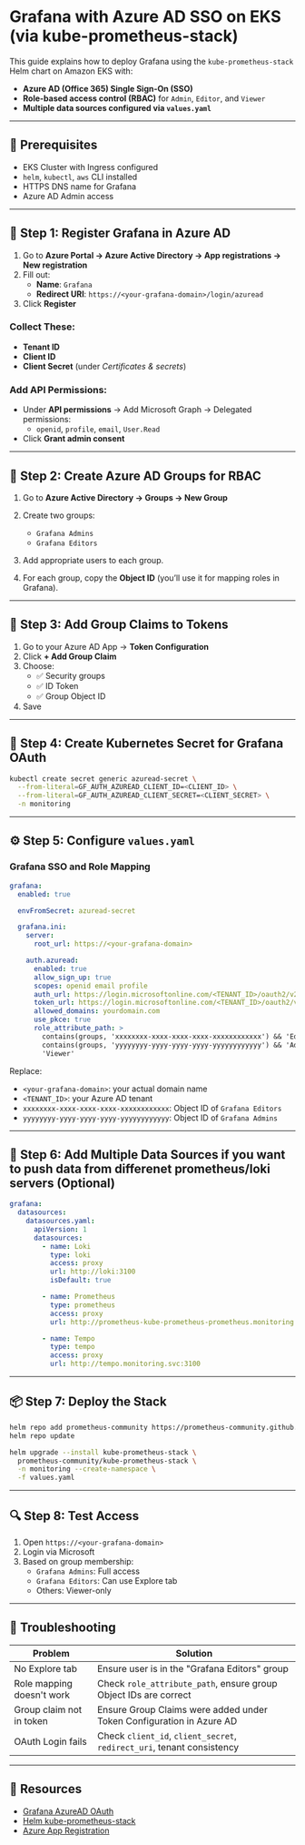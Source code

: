 
# Grafana with Azure AD SSO on EKS (via kube-prometheus-stack)

This guide explains how to deploy Grafana using the `kube-prometheus-stack` Helm chart on Amazon EKS with:

- **Azure AD (Office 365) Single Sign-On (SSO)**
- **Role-based access control (RBAC)** for `Admin`, `Editor`, and `Viewer`
- **Multiple data sources configured via `values.yaml`**

---

## 🚀 Prerequisites

- EKS Cluster with Ingress configured
- `helm`, `kubectl`, `aws` CLI installed
- HTTPS DNS name for Grafana
- Azure AD Admin access

---

## 🔐 Step 1: Register Grafana in Azure AD

1. Go to **Azure Portal → Azure Active Directory → App registrations → New registration**
2. Fill out:
   - **Name**: `Grafana`
   - **Redirect URI**: `https://<your-grafana-domain>/login/azuread`
3. Click **Register**

### Collect These:
- **Tenant ID**
- **Client ID**
- **Client Secret** (under *Certificates & secrets*)

### Add API Permissions:
- Under **API permissions** → Add Microsoft Graph → Delegated permissions:
  - `openid`, `profile`, `email`, `User.Read`
- Click **Grant admin consent**

---

## 👥 Step 2: Create Azure AD Groups for RBAC

1. Go to **Azure Active Directory → Groups → New Group**
2. Create two groups:
   - `Grafana Admins`
   - `Grafana Editors`

3. Add appropriate users to each group.
4. For each group, copy the **Object ID** (you’ll use it for mapping roles in Grafana).

---

## 🧾 Step 3: Add Group Claims to Tokens

1. Go to your Azure AD App → **Token Configuration**
2. Click **+ Add Group Claim**
3. Choose:
   - ✅ Security groups
   - ✅ ID Token
   - ✅ Group Object ID
4. Save

---

## 🔐 Step 4: Create Kubernetes Secret for Grafana OAuth

```bash
kubectl create secret generic azuread-secret \
  --from-literal=GF_AUTH_AZUREAD_CLIENT_ID=<CLIENT_ID> \
  --from-literal=GF_AUTH_AZUREAD_CLIENT_SECRET=<CLIENT_SECRET> \
  -n monitoring
```

---

## ⚙️ Step 5: Configure `values.yaml`

### Grafana SSO and Role Mapping

```yaml
grafana:
  enabled: true

  envFromSecret: azuread-secret

  grafana.ini:
    server:
      root_url: https://<your-grafana-domain>

    auth.azuread:
      enabled: true
      allow_sign_up: true
      scopes: openid email profile
      auth_url: https://login.microsoftonline.com/<TENANT_ID>/oauth2/v2.0/authorize
      token_url: https://login.microsoftonline.com/<TENANT_ID>/oauth2/v2.0/token
      allowed_domains: yourdomain.com
      use_pkce: true
      role_attribute_path: >
        contains(groups, 'xxxxxxxx-xxxx-xxxx-xxxx-xxxxxxxxxxxx') && 'Editor' ||
        contains(groups, 'yyyyyyyy-yyyy-yyyy-yyyy-yyyyyyyyyyyy') && 'Admin' ||
        'Viewer'
```

Replace:
- `<your-grafana-domain>`: your actual domain name
- `<TENANT_ID>`: your Azure AD tenant
- `xxxxxxxx-xxxx-xxxx-xxxx-xxxxxxxxxxxx`: Object ID of `Grafana Editors`
- `yyyyyyyy-yyyy-yyyy-yyyy-yyyyyyyyyyyy`: Object ID of `Grafana Admins`

---

## 🔌 Step 6: Add Multiple Data Sources if you want to push data from differenet prometheus/loki servers (Optional)

```yaml
grafana:
  datasources:
    datasources.yaml:
      apiVersion: 1
      datasources:
        - name: Loki
          type: loki
          access: proxy
          url: http://loki:3100
          isDefault: true

        - name: Prometheus
          type: prometheus
          access: proxy
          url: http://prometheus-kube-prometheus-prometheus.monitoring.svc:9090

        - name: Tempo
          type: tempo
          access: proxy
          url: http://tempo.monitoring.svc:3100
```

---

## 📦 Step 7: Deploy the Stack

```bash
helm repo add prometheus-community https://prometheus-community.github.io/helm-charts
helm repo update

helm upgrade --install kube-prometheus-stack \
  prometheus-community/kube-prometheus-stack \
  -n monitoring --create-namespace \
  -f values.yaml
```

---

## 🔍 Step 8: Test Access

1. Open `https://<your-grafana-domain>`
2. Login via Microsoft
3. Based on group membership:
   - `Grafana Admins`: Full access
   - `Grafana Editors`: Can use Explore tab
   - Others: Viewer-only

---

## 🧪 Troubleshooting

| Problem                         | Solution                                                                 |
|----------------------------------|--------------------------------------------------------------------------|
| No Explore tab                  | Ensure user is in the "Grafana Editors" group                            |
| Role mapping doesn't work       | Check `role_attribute_path`, ensure group Object IDs are correct         |
| Group claim not in token        | Ensure Group Claims were added under Token Configuration in Azure AD     |
| OAuth Login fails               | Check `client_id`, `client_secret`, `redirect_uri`, tenant consistency   |

---

## 📁 Resources

- [Grafana AzureAD OAuth](https://grafana.com/docs/grafana/latest/setup-grafana/configure-security/configure-authentication/azuread/)
- [Helm kube-prometheus-stack](https://github.com/prometheus-community/helm-charts/tree/main/charts/kube-prometheus-stack)
- [Azure App Registration](https://portal.azure.com/#blade/Microsoft_AAD_IAM/ActiveDirectoryMenuBlade/RegisteredApps)

